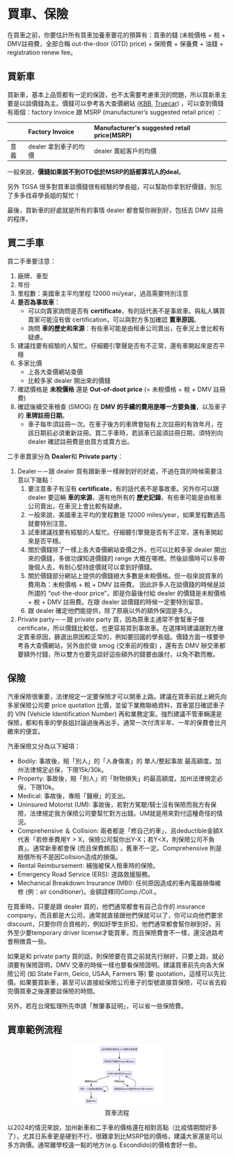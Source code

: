 # 買車、保險

在買車之前，你要估計所有買車加養車要花的預算有：買車的錢 (未稅價格 + 稅 + DMV註冊費，全部合稱 out-the-door (OTD) price) + 保險費 + 保養費 + 油錢 + registration renew fee。

## 買新車

買新車，基本上品質都有一定的保證，也不太需要考慮車況的問題，所以買新車主要是以談價錢為主。價錢可以參考各大查價網站  ([KBB](http://www.kbb.com), [Truecar](https://www.truecar.com)) ，可以查到價錢有兩個：factory invoice 跟 MSRP  (manufacturer’s suggested retail price) ：

|        | Factory Invoice| Manufacturer's suggested retail price(MSRP)  | 
| :---   | :---       | :--- | 
| 意義   |  dealer 拿到車子的均價    | dealer 賣給客戶的均價 |


一般來說，**價錢如果談不到OTD低於MSRP的話都算坑人的deal**。

另外 TGSA 很多對買車談價錢很有經驗的學長姐，可以幫助你拿到好價錢，別忘了多多找尋學長姐的幫忙！

最後，買新車的好處就是所有的事情 dealer 都會幫你辦到好，包括去 DMV 註冊的程序。

## 買二手車

買二手車要注意：
1. 廠牌、車型
2. 年份
3. 里程數：美國車主平均里程 12000 mi/year，過高需要特別注意
4. **是否為事故車**：
   - 可以向賣家詢問是否有 **certificate**，有的話代表不是事故車。與私人購買賣家可能沒有做 certification，可以與對方多加確認 **賣車原因**。
   - 詢問 **車的歷史和來源**：有些車可能是由租車公司賣出，在車況上會比較有疑慮。
5. 建議找要有經驗的人幫忙。仔細聽引擎聲是否有不正常，還有車開起來是否平穩
6. 多家比價
    - 上各大查價網站查價
    - 比較多家 dealer 開出來的價錢
7. 確認價格是 **未稅價格** 還是 **Out-of-doot price** (= 未稅價格 + 稅 + DMV 註冊費)
8. 確認後續交車檢查 (SMOG) 在 **DMV 的手續的費用是哪一方要負擔**，以及車子的 **車牌註冊日期**。
    - 車子每年須註冊一次。在車子後方的車牌會貼有上次註冊的有效年月，在該日期前必須重新註冊。買二手車時，若該車已屆須註冊日期，須特別向 dealer 確認註冊費是由買方或賣方出。

二手車賣家分為 **Dealer**和 **Private party**：

1. Dealer－－跟 dealer 買有跟新車一樣辦到好的好處，不過在買的時候需要注意以下幾點：
   1. 要注意車子有沒有 **certificate**，有的話代表不是事故車。另外你可以跟 dealer 要這輛 **車的來源**，還有他所有的 **歷史記錄**，有些車可能是由租車公司賣出，在車況上會比較有疑慮。
   2. 一般來說，美國車主平均的里程數是 12000 miles/year，如果里程數過高就要特別注意。
   3. 試車建議找要有經驗的人幫忙。仔細聽引擎聲是否有不正常，還有車開起來是否平穩。
   4. 關於價錢除了一樣上各大查價網站查價之外，也可以比較多家 dealer 開出來的價錢，多做功課知道價錢的 range 大概在哪裡。然後談價時可以多帶幾個人去，有耐心堅持底價就可以拿到好價錢。
   5. 關於價錢部分網站上提供的價錢絕大多數是未稅價格。但一般來說買車的費用為：未稅價格 + 稅 + DMV 註冊費。 因此許多人在談價錢的時候是談所謂的 “out-the-door price”，即是你最後付給 dealer 的價錢是未稅價格 + 稅 + DMV 註冊費。在跟 dealer 談價錢的時候一定要特別留意。
   6. 跟 dealer 確定他們能提供，除了原廠以外的額外保固是多久。
2. Private party－－跟 private party 買，因為原車主通常不會幫車子做 certificate，所以價錢比較低，也更容易買到事故車。在選擇時建議跟對方確定賣車原因，篩選出原因較正常的，例如要回國的學長姐。價錢方面一樣要參考各大查價網站，另外由於做 smog (交車前的檢查) ，還有去 DMV 辦交車都要額外付錢，所以雙方也要先談好這些額外的錢要由誰付，以免不歡而散。



## 保險

汽車保險很重要，法律規定一定要保險才可以開車上路。建議在買車前就上網先向多家保險公司要 price quotation 比價，並留下業務聯絡資料，買車當日確認車子的 VIN (Vehicle Identification Number) 再和業務定案。強烈建議不管車輛還是保險，都和有車的學長姐討論過後再出手。通常一次付清半年、一年的保費會比月繳來的便宜。

汽車保險又分為以下細項：

* Bodily: 事故後，賠「別人」的「人身傷害」的 單人/整起事故 最高額度。加州法律規定必保，下限15k/30k。
* Property: 事故後，賠「別人」的「財物損失」的最高額度。加州法律規定必保，下限10k。
* Medical: 事故後，專賠「醫療」的支出。
* Uninsured Motorist (UM): 事故後，若對方駕駛/騎士沒有保險而我方有保險，法律規定我方保險公司要幫忙對方出錢。UM就是用來對付這種奇怪的情況。
* Comprehensive ＆ Collision: 兩者都是「修自己的車」，且deductible金額X代表「若修車費用Y &gt; X，保險公司幫你出Y-X；若Y&lt;X，則保險公司不負責」。通常新車都會保 (而且保費頗高) ，舊車不一定。Comprehensive 則是賠償所有不是因Collision造成的損傷。
* Rental Reimbursement: 補強被保人租車時的保險。
* Emergency Road Service (ERS): 道路救援服務。
* Mechanical Breakdown Insurance (MBI): 任何原因造成的車內電器損傷維修 (例：air conditioner)。金額詮釋同Comp./Coll.。

在買車時，只要是跟 dealer 買的，他們通常都會有自己合作的 insurance company，而且都是大公司，通常就直接跟他們保就可以了，你可以向他們要求 discount，只要你符合資格的，例如好學生折扣，他們通常都會幫你辦到好。另外至少要temporary driver license才能買車，而且保險費會不一樣，還沒過路考會稍微貴一些。

如果是和 private party 買的話，則保險要在買之前就先行辦好，只要上路，就必須要有保險證明，DMV 交車的時候一樣也要看保險證明。建議買車前先向各大保險公司 (如 State Farm, Geico, USAA, Farmers 等) 要 quotation，這樣可以先比價。如果要買新車，甚至可以直接給保險公司車子的型號直接買保險，可以省去殺完價買車之後還要談保險的時間。

另外，若在台灣監理所先申請「無肇事証明」，可以省一些保險費。

## 買車範例流程

<center>
<figure class="image">
    <img src="/img/buy_car_flow.png" width="49.5%">
    <figcaption>買車流程</figcaption>
</figure>
</center>

以2024的情況來說，加州新車和二手車的價格還在相對高點（比疫情期間好多了），尤其日系車更是硬到不行，很難拿到比MSRP低的價格，建議大家還是可以多方詢價。通常離學校遠一點的地方(e.g. Escondido)的價格會好一些。

